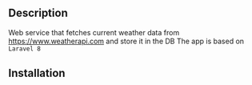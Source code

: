 ## Description
Web service that fetches current weather data from https://www.weatherapi.com and store it in the DB
The app is based on `Laravel 8`

## Installation

 


